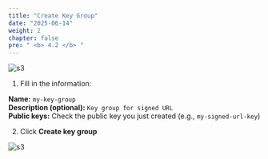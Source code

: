 ```yaml
---
title: "Create Key Group"
date: "2025-06-14"
weight: 2
chapter: false
pre: " <b> 4.2 </b> "
---
```


![s3](/images/4.s3/8.png)

1. Fill in the information:

**Name:** `my-key-group`  
**Description (optional):** `Key group for signed URL`  
**Public keys:** Check the public key you just created (e.g., `my-signed-url-key`)

2. Click **Create key group**

![s3](/images/4.s3/9.png)
